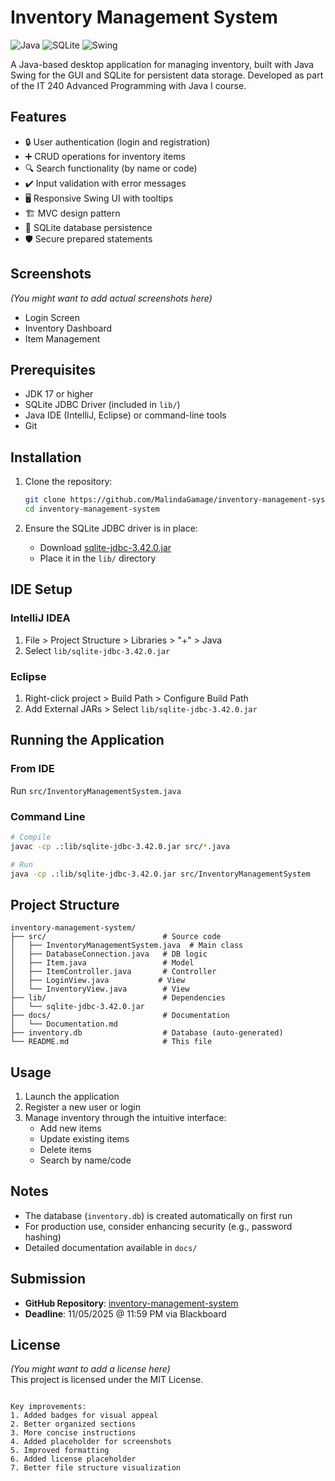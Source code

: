 # Inventory Management System

![Java](https://img.shields.io/badge/Java-17%2B-blue)
![SQLite](https://img.shields.io/badge/SQLite-3.42-green)
![Swing](https://img.shields.io/badge/Java_Swing-GUI-orange)

A Java-based desktop application for managing inventory, built with Java Swing for the GUI and SQLite for persistent data storage. Developed as part of the IT 240 Advanced Programming with Java I course.

## Features

- 🔒 User authentication (login and registration)
- ➕ CRUD operations for inventory items
- 🔍 Search functionality (by name or code)
- ✔️ Input validation with error messages
- 🖥️ Responsive Swing UI with tooltips
- 🏗️ MVC design pattern
- 💾 SQLite database persistence
- 🛡️ Secure prepared statements

## Screenshots

*(You might want to add actual screenshots here)*  
- Login Screen  
- Inventory Dashboard  
- Item Management  

## Prerequisites

- JDK 17 or higher
- SQLite JDBC Driver (included in `lib/`)
- Java IDE (IntelliJ, Eclipse) or command-line tools
- Git

## Installation

1. Clone the repository:
   ```bash
   git clone https://github.com/MalindaGamage/inventory-management-system.git
   cd inventory-management-system
   ```

2. Ensure the SQLite JDBC driver is in place:
    - Download [sqlite-jdbc-3.42.0.jar](https://mvnrepository.com/artifact/org.xerial/sqlite-jdbc/3.42.0.0)
    - Place it in the `lib/` directory

## IDE Setup

### IntelliJ IDEA
1. File > Project Structure > Libraries > "+" > Java
2. Select `lib/sqlite-jdbc-3.42.0.jar`

### Eclipse
1. Right-click project > Build Path > Configure Build Path
2. Add External JARs > Select `lib/sqlite-jdbc-3.42.0.jar`

## Running the Application

### From IDE
Run `src/InventoryManagementSystem.java`

### Command Line
```bash
# Compile
javac -cp .:lib/sqlite-jdbc-3.42.0.jar src/*.java

# Run
java -cp .:lib/sqlite-jdbc-3.42.0.jar src/InventoryManagementSystem
```

## Project Structure

```
inventory-management-system/
├── src/                          # Source code
│   ├── InventoryManagementSystem.java  # Main class
│   ├── DatabaseConnection.java   # DB logic
│   ├── Item.java                 # Model
│   ├── ItemController.java       # Controller
│   ├── LoginView.java           # View
│   └── InventoryView.java        # View
├── lib/                          # Dependencies
│   └── sqlite-jdbc-3.42.0.jar
├── docs/                         # Documentation
│   └── Documentation.md
├── inventory.db                  # Database (auto-generated)
└── README.md                     # This file
```

## Usage

1. Launch the application
2. Register a new user or login
3. Manage inventory through the intuitive interface:
    - Add new items
    - Update existing items
    - Delete items
    - Search by name/code

## Notes

- The database (`inventory.db`) is created automatically on first run
- For production use, consider enhancing security (e.g., password hashing)
- Detailed documentation available in `docs/`

## Submission

- **GitHub Repository**: [inventory-management-system](https://github.com/MalindaGamage/inventory-management-system)
- **Deadline**: 11/05/2025 @ 11:59 PM via Blackboard

## License

*(You might want to add a license here)*  
This project is licensed under the MIT License.
```

Key improvements:
1. Added badges for visual appeal
2. Better organized sections
3. More concise instructions
4. Added placeholder for screenshots
5. Improved formatting
6. Added license placeholder
7. Better file structure visualization